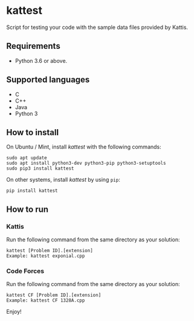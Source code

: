 # kattest
Script for testing your code with the sample data files provided by Kattis.

## Requirements
* Python 3.6 or above.

## Supported languages
* C
* C++
* Java
* Python 3

## How to install
On Ubuntu / Mint, install <i>kattest</i> with the following commands:
```
sudo apt update
sudo apt install python3-dev python3-pip python3-setuptools
sudo pip3 install kattest
```
On other systems, install <i>kattest</i> by using `pip`:
```
pip install kattest
```

## How to run
### Kattis
Run the following command from the same directory as your solution:
```
kattest [Problem ID].[extension]
Example: kattest exponial.cpp
```

### Code Forces
Run the following command from the same directory as your solution:
```
kattest CF [Problem ID].[extension]
Example: kattest CF 1328A.cpp
```

Enjoy!